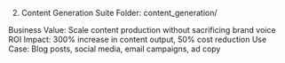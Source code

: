 2. Content Generation Suite
Folder: content_generation/

Business Value: Scale content production without sacrificing brand voice
ROI Impact: 300% increase in content output, 50% cost reduction
Use Case: Blog posts, social media, email campaigns, ad copy

